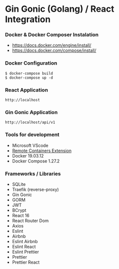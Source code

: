 # Gin Gonic (Golang) / React Integration

### Docker & Docker Composer Instalation

- https://docs.docker.com/engine/install/
- https://docs.docker.com/compose/install/

### Docker Configuration

```
$ docker-compose build
$ docker-compose up -d
```

### React Application

```
http://localhost
```

### Gin Gonic Application

```
http://localhost/api/v1
```

### Tools for development

- Microsoft VScode
- [Remote Containers Extension](https://marketplace.visualstudio.com/items?itemName=ms-vscode-remote.remote-containers)
- Docker 19.03.12
- Docker Compose 1.27.2

### Frameworks / Libraries

- SQLite
- Traefik (reverse-proxy)
- Gin Gonic
- GORM
- JWT
- BCrypt
- React 16
- React Router Dom
- Axios
- Eslint
- Airbnb
- Eslint Airbnb
- Eslint React
- Eslint Prettier
- Prettier
- Prettier React
